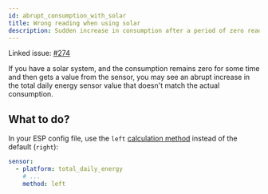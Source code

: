 ```yaml
---
id: abrupt_consumption_with_solar
title: Wrong reading when using solar
description: Sudden increase in consumption after a period of zero readings
---
```


Linked issue: [#274][issue_274]

If you have a solar system, and the consumption remains zero for some time and then gets a value from the sensor, you may see an abrupt increase in the total daily energy sensor value that doesn't match the actual consumption. 

## What to do?

In your ESP config file, use the `left` [calculation method][method] instead of the default (`right`):

```yaml title="components/pulse_meter.yaml"
sensor:
  - platform: total_daily_energy
    # ...
    method: left
```

[method]: https://esphome.io/components/sensor/total_daily_energy.html
[issue_274]: https://github.com/klaasnicolaas/home-assistant-glow/issues/274
